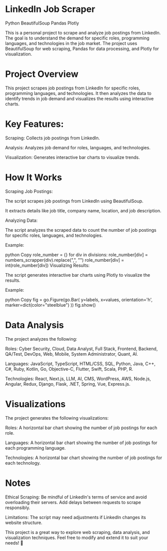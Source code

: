 # LinkedIn Job Scraper

Python
BeautifulSoup
Pandas
Plotly

This is a personal project to scrape and analyze job postings from LinkedIn. The goal is to understand the demand for specific roles, programming languages, and technologies in the job market. The project uses BeautifulSoup for web scraping, Pandas for data processing, and Plotly for visualization.

# Project Overview
This project scrapes job postings from LinkedIn for specific roles, programming languages, and technologies. It then analyzes the data to identify trends in job demand and visualizes the results using interactive charts.

# Key Features:
Scraping: Collects job postings from LinkedIn.

Analysis: Analyzes job demand for roles, languages, and technologies.

Visualization: Generates interactive bar charts to visualize trends.

# How It Works
Scraping Job Postings:

The script scrapes job postings from LinkedIn using BeautifulSoup.

It extracts details like job title, company name, location, and job description.

Analyzing Data:

The script analyzes the scraped data to count the number of job postings for specific roles, languages, and technologies.

Example:

python
Copy
role_number = {}
for div in divisions:
    role_number[div] = numbers_scrapper(div).replace(",", "")
    role_number[div] = int(role_number[div])
Visualizing Results:

The script generates interactive bar charts using Plotly to visualize the results.

Example:

python
Copy
fig = go.Figure(go.Bar(
    y=labels,
    x=values,
    orientation='h',
    marker=dict(color="steelblue")
))
fig.show()

# Data Analysis
The project analyzes the following:

Roles: Cyber Security, Cloud, Data Analyst, Full Stack, Frontend, Backend, QA/Test, DevOps, Web, Mobile, System Administrator, Quant, AI.

Languages: JavaScript, TypeScript, HTML/CSS, SQL, Python, Java, C++, C#, Ruby, Kotlin, Go, Objective-C, Flutter, Swift, Scala, PHP, R.

Technologies: React, Next.js, LLM, AI, CMS, WordPress, AWS, Node.js, Angular, Redux, Django, Flask, .NET, Spring, Vue, Express.js.

# Visualizations
The project generates the following visualizations:

Roles: A horizontal bar chart showing the number of job postings for each role.

Languages: A horizontal bar chart showing the number of job postings for each programming language.

Technologies: A horizontal bar chart showing the number of job postings for each technology.

# Notes
Ethical Scraping: Be mindful of LinkedIn's terms of service and avoid overloading their servers. Add delays between requests to scrape responsibly.

Limitations: The script may need adjustments if LinkedIn changes its website structure.

This project is a great way to explore web scraping, data analysis, and visualization techniques. Feel free to modify and extend it to suit your needs! 🚀
